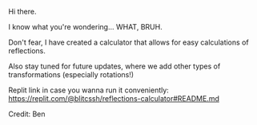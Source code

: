 Hi there. 

I know what you're wondering... WHAT, BRUH.

Don't fear, I have created a calculator that allows for easy calculations of reflections. 

Also stay tuned for future updates, where we add other types of transformations (especially rotations!)

Replit link in case you wanna run it conveniently: https://replit.com/@blitcssh/reflections-calculator#README.md


Credit: Ben
